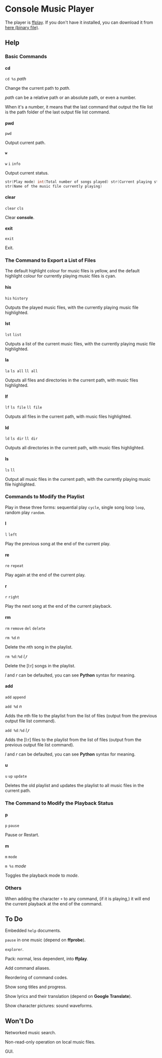 # Console Music Player

The player is [ffplay](https://ffmpeg.org/).
If you don't have it installed, you can download it from [here (binary file)](https://github.com/BtbN/FFmpeg-Builds/releases).

## Help

### Basic Commands

#### cd

`cd %s` *path*

Change the current path to *path*.

*path* can be a relative path or an absolute path, or even a number.

When it's a number, it means that the last command that output the file list is the path folder of the last output file list command.

#### pwd

`pwd`

Output current path.

#### `w`

`w` `i` `info`

Output current status.

```c
str(Play mode) int(Total number of songs played) str(Current playing status)
str(Name of the music file currently playing)
```

#### clear

`clear` `cls`

Clear **console**.

#### exit

`exit`

Exit.

### The Command to Export a List of Files

The default highlight colour for music files is yellow, 
and the default highlight colour for currently playing music files is cyan.

#### his

`his` `history`

Outputs the played music files, 
with the currently playing music file highlighted.

#### lst

`lst` `list`

Outputs a list of the current music files, 
with the currently playing music file highlighted.

#### la

`la` `ls all` `ll all`

Outputs all files and directories in the current path, 
with music files highlighted.

#### lf

`lf` `ls file` `ll file`

Outputs all files in the current path, 
with music files highlighted.

#### ld

`ld` `ls dir` `ll dir`

Outputs all directories in the current path, 
with music files highlighted.

#### ls

`ls` `ll` 

Output all music files in the current path, 
with the currently playing music file highlighted.

### Commands to Modify the Playlist

Play in these three forms: 
sequential play `cycle`, 
single song loop `loop`, 
random play `random`.

#### l

`l` `left`

Play the previous song at the end of the current play.

#### re

`re` `repeat`

Play again at the end of the current play.

#### r

`r` `right`

Play the next song at the end of the current playback.

#### rm

`rm` `remove` `del` `delete`

`rm %d` *n*

Delete the *n*th song in the playlist.

`rm %d:%d` *l*,*r*

Delete the [l:r] songs in the playlist.

*l* and *r* can be defaulted, 
you can see **Python** syntax for meaning.

#### add

`add` `append`

`add %d` *n*

Adds the *n*th file to the playlist from the list of files 
(output from the previous output file list command).

`add %d:%d` *l*,*r*

Adds the [l:r] files to the playlist from the list of files 
(output from the previous output file list command).

*l* and *r* can be defaulted, 
you can see **Python** syntax for meaning.

#### u

`u` `up` `update`

Deletes the old playlist and updates the playlist to all music files in the current path.

### The Command to Modify the Playback Status

#### p

`p` `pause`

Pause or Restart.

#### m

`m` `mode`

`m %s` *mode*

Toggles the playback mode to *mode*.

### Others

When adding the character `+` to any command, (if it is playing,) it will end the current playback at the end of the command.

## To Do

Embedded `help` documents.

`pause` in one music (depend on **ffprobe**).

`explorer`.

Pack: normal, less dependent, into **ffplay**.

Add command aliases.

Reordering of command codes.

Show song titles and progress.

Show lyrics and their translation (depend on **Google Translate**).

Show character pictures: sound waveforms.

## Won't Do

Networked music search.

Non-read-only operation on local music files.

GUI.
